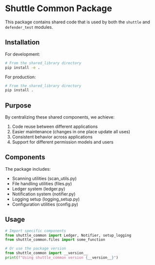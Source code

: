 # Shuttle Common Package

This package contains shared code that is used by both the `shuttle` and `defender_test` modules.

## Installation

For development:
```bash
# From the shared_library directory
pip install -e .
```

For production:
```bash
# From the shared_library directory
pip install .
```

## Purpose

By centralizing these shared components, we achieve:
1. Code reuse between different applications
2. Easier maintenance (changes in one place update all uses)
3. Consistent behavior across applications
4. Support for different permission models and users

## Components

The package includes:
- Scanning utilities (scan_utils.py)
- File handling utilities (files.py)
- Ledger system (ledger.py)
- Notification system (notifier.py)
- Logging setup (logging_setup.py)
- Configuration utilities (config.py)

## Usage

```python
# Import specific components
from shuttle_common import Ledger, Notifier, setup_logging
from shuttle_common.files import some_function

# Or use the package version
from shuttle_common import __version__
print(f"Using shuttle_common version {__version__}")
```
